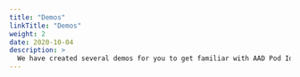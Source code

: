 ```yaml
---
title: "Demos"
linkTitle: "Demos"
weight: 2
date: 2020-10-04
description: >
  We have created several demos for you to get familiar with AAD Pod Identity
---
```




